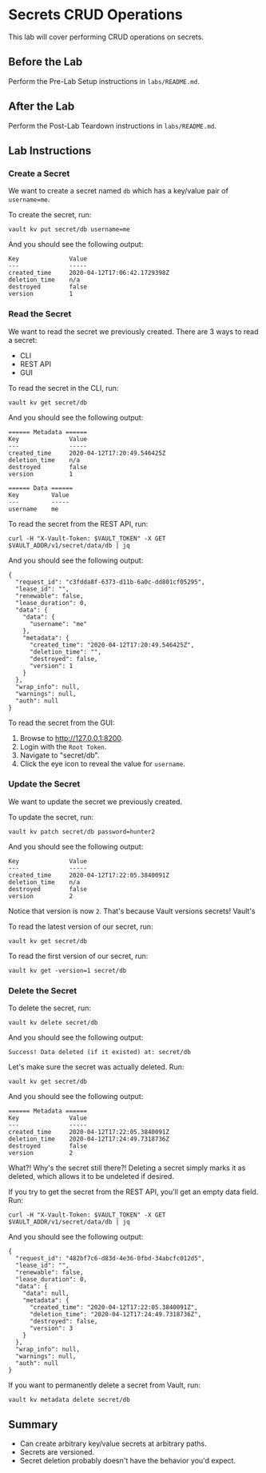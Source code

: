 # Secrets CRUD Operations

This lab will cover performing CRUD operations on secrets.

## Before the Lab

Perform the Pre-Lab Setup instructions in `labs/README.md`.

## After the Lab

Perform the Post-Lab Teardown instructions in `labs/README.md`.

## Lab Instructions

### Create a Secret

We want to create a secret named `db` which has a key/value pair of `username=me`.

To create the secret, run:

```
vault kv put secret/db username=me
```

And you should see the following output:

```
Key              Value
---              -----
created_time     2020-04-12T17:06:42.1729398Z
deletion_time    n/a
destroyed        false
version          1
```

### Read the Secret

We want to read the secret we previously created. There are 3 ways to read a secret:

- CLI
- REST API
- GUI

To read the secret in the CLI, run:

```
vault kv get secret/db
```

And you should see the following output:

```
====== Metadata ======
Key              Value
---              -----
created_time     2020-04-12T17:20:49.546425Z
deletion_time    n/a
destroyed        false
version          1

====== Data ======
Key         Value
---         -----
username    me
```

To read the secret from the REST API, run:

```
curl -H "X-Vault-Token: $VAULT_TOKEN" -X GET $VAULT_ADDR/v1/secret/data/db | jq
```

And you should see the following output:

```
{
  "request_id": "c3fdda8f-6373-d11b-6a0c-dd801cf05295",
  "lease_id": "",
  "renewable": false,
  "lease_duration": 0,
  "data": {
    "data": {
      "username": "me"
    },
    "metadata": {
      "created_time": "2020-04-12T17:20:49.546425Z",
      "deletion_time": "",
      "destroyed": false,
      "version": 1
    }
  },
  "wrap_info": null,
  "warnings": null,
  "auth": null
}
```

To read the secret from the GUI:

1. Browse to http://127.0.0.1:8200.
2. Login with the `Root Token`.
3. Navigate to "secret/db".
4. Click the eye icon to reveal the value for `username`.

### Update the Secret

We want to update the secret we previously created.

To update the secret, run:

```
vault kv patch secret/db password=hunter2
```

And you should see the following output:

```
Key              Value
---              -----
created_time     2020-04-12T17:22:05.3840091Z
deletion_time    n/a
destroyed        false
version          2
```

Notice that version is now `2`. That's because Vault versions secrets! Vault's

To read the latest version of our secret, run:

```
vault kv get secret/db
```

To read the first version of our secret, run:

```
vault kv get -version=1 secret/db
```

### Delete the Secret

To delete the secret, run:

```
vault kv delete secret/db
```

And you should see the following output:

```
Success! Data deleted (if it existed) at: secret/db
```

Let's make sure the secret was actually deleted. Run:

```
vault kv get secret/db
```

And you should see the following output:

```
====== Metadata ======
Key              Value
---              -----
created_time     2020-04-12T17:22:05.3840091Z
deletion_time    2020-04-12T17:24:49.7318736Z
destroyed        false
version          2
```

What?! Why's the secret still there?! Deleting a secret simply marks it as deleted, which allows it to be undeleted if desired.

If you try to get the secret from the REST API, you'll get an empty data field. Run:

```
curl -H "X-Vault-Token: $VAULT_TOKEN" -X GET $VAULT_ADDR/v1/secret/data/db | jq
```

And you should see the following output:

```
{
  "request_id": "482bf7c6-d83d-4e36-0fbd-34abcfc012d5",
  "lease_id": "",
  "renewable": false,
  "lease_duration": 0,
  "data": {
    "data": null,
    "metadata": {
      "created_time": "2020-04-12T17:22:05.3840091Z",
      "deletion_time": "2020-04-12T17:24:49.7318736Z",
      "destroyed": false,
      "version": 3
    }
  },
  "wrap_info": null,
  "warnings": null,
  "auth": null
}
```

If you want to permanently delete a secret from Vault, run:

```
vault kv metadata delete secret/db
```

## Summary

- Can create arbitrary key/value secrets at arbitrary paths.
- Secrets are versioned.
- Secret deletion probably doesn't have the behavior you'd expect.

